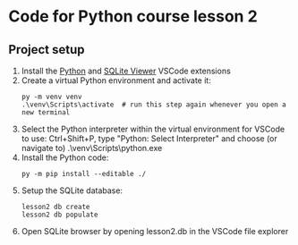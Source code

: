 # Code for Python course lesson 2

## Project setup

1. Install the [Python](https://marketplace.visualstudio.com/items?itemName=ms-python.python) and [SQLite Viewer](https://marketplace.visualstudio.com/items?itemName=qwtel.sqlite-viewer) VSCode extensions
2. Create a virtual Python environment and activate it:
    ```console
    py -m venv venv
    .\venv\Scripts\activate  # run this step again whenever you open a new terminal
    ```
3. Select the Python interpreter within the virtual environment for VSCode to use: Ctrl+Shift+P, type "Python: Select Interpreter" and choose (or navigate to) .\venv\Scripts\python.exe
4. Install the Python code:
    ```console
    py -m pip install --editable ./
    ```
5. Setup the SQLite database:
    ```
    lesson2 db create
    lesson2 db populate
    ```
6. Open SQLite browser by opening lesson2.db in the VSCode file explorer
